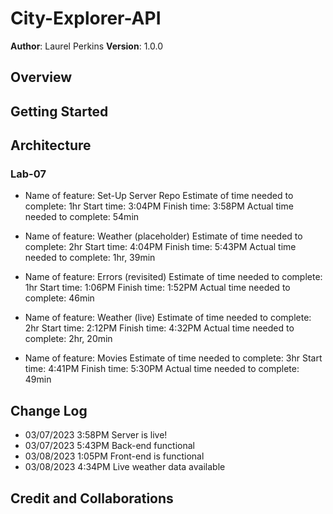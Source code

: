 # City-Explorer-API

**Author**: Laurel Perkins
**Version**: 1.0.0 <!--(increment the patch/fix version number if you make more commits past your first submission)-->

## Overview
<!-- Provide a high level overview of what this application is and why you are building it, beyond the fact that it's an assignment for this class. (i.e. What's your problem domain?) -->

## Getting Started
<!-- What are the steps that a user must take in order to build this app on their own machine and get it running? -->

<!-- * ![Request-Response Diagram](img/client-server-lab-06.jpg) -->

## Architecture
<!-- Provide a detailed description of the application design. What technologies (languages, libraries, etc) you're using, and any other relevant design information. -->

### Lab-07

* Name of feature: Set-Up Server Repo
Estimate of time needed to complete: 1hr
Start time: 3:04PM
Finish time: 3:58PM
Actual time needed to complete: 54min

* Name of feature: Weather (placeholder)
Estimate of time needed to complete: 2hr
Start time: 4:04PM
Finish time: 5:43PM
Actual time needed to complete: 1hr, 39min

* Name of feature: Errors (revisited)
Estimate of time needed to complete: 1hr
Start time: 1:06PM
Finish time: 1:52PM
Actual time needed to complete: 46min

* Name of feature: Weather (live)
Estimate of time needed to complete: 2hr
Start time: 2:12PM
Finish time: 4:32PM
Actual time needed to complete: 2hr, 20min

* Name of feature: Movies
Estimate of time needed to complete: 3hr
Start time: 4:41PM
Finish time: 5:30PM
Actual time needed to complete: 49min

## Change Log

* 03/07/2023 3:58PM Server is live!
* 03/07/2023 5:43PM Back-end functional
* 03/08/2023 1:05PM Front-end is functional
* 03/08/2023 4:34PM Live weather data available

## Credit and Collaborations
